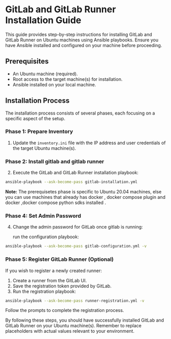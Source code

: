 # GitLab and GitLab Runner Installation Guide

This guide provides step-by-step instructions for installing GitLab and GitLab Runner on Ubuntu machines using Ansible playbooks. Ensure you have Ansible installed and configured on your machine before proceeding.

## Prerequisites

- An Ubuntu machine (required).
- Root access to the target machine(s) for installation.
- Ansible installed on your local machine.

## Installation Process

The installation process consists of several phases, each focusing on a specific aspect of the setup.

### Phase 1: Prepare Inventory

1. Update the `inventory.ini` file with the IP address and user credentials of the target Ubuntu machine(s).

### Phase 2: Install gitlab and gitlab runner
2. Execute the GitLab and GitLab Runner installation playbook:

```bash
ansible-playbook --ask-become-pass gitlab-installation.yml
```

   **Note:** The prerequisetes phase is specific to Ubuntu 20.04 machines, else you can use machines that already has docker , docker compose plugin and docker ,docker compose python sdks installed  .


### Phase 4: Set Admin Password

4. Change the admin password for GitLab once gitlab is running:

   run the configuration playbook:

```bash
ansible-playbook --ask-become-pass gitlab-configuration.yml -v
```

### Phase 5: Register GitLab Runner (Optional)

If you wish to register a newly created runner:

1. Create a runner from the GitLab UI.
2. Save the registration token provided by GitLab.
3. Run the registration playbook:

```bash
ansible-playbook --ask-become-pass runner-registration.yml -v
```

   Follow the prompts to complete the registration process.

By following these steps, you should have successfully installed GitLab and GitLab Runner on your Ubuntu machine(s). Remember to replace placeholders with actual values relevant to your environment.
